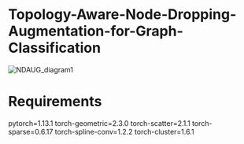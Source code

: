 # Topology-Aware-Node-Dropping-Augmentation-for-Graph-Classification
![NDAUG_diagram1](https://github.com/waqar12868/Topology-Aware-Node-Dropping-Augmentation-for-Graph-Classification/assets/83303498/ea1ee4dc-72ee-420d-81fc-15240d6d7a4d)

# Requirements
pytorch=1.13.1
torch-geometric=2.3.0
torch-scatter=2.1.1
torch-sparse=0.6.17
torch-spline-conv=1.2.2
torch-cluster=1.6.1
